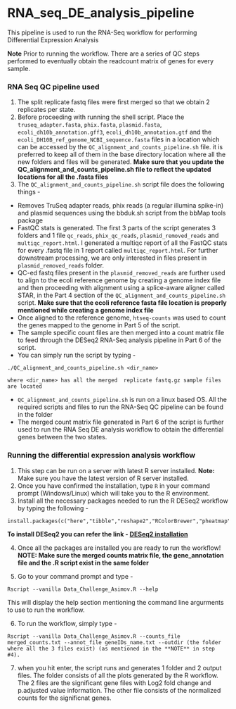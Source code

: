 # RNA_seq_DE_analysis_pipeline
This pipeline is used to run the RNA-Seq workflow for performing Differential Expression Analysis

**Note** Prior to running the workflow. There are a series of QC steps performed to eventually obtain the readcount matrix of genes for every sample.

### RNA Seq QC pipeline used
1. The split replicate fastq files were first merged so that we obtain 2 replicates per state.
2. Before proceeding with running the shell script. Place the `truseq_adapter.fasta`, `phix.fasta`, `plasmid.fasta`, `ecoli_dh10b_annotation.gff3`, `ecoli_dh10b_annotation.gtf` and the `ecoli_DH10B_ref_genome_NCBI_sequence.fasta` files in a location which can be accessed by the `QC_alignment_and_counts_pipeline.sh` file. it is preferred to keep all of them in the base directory location where all the new folders and files will be generated.
**Make sure that you update the QC_alignment_and_counts_pipeline.sh file to reflect the updated locations for all the .fasta files**
3. The `QC_alignment_and_counts_pipeline.sh` script file does the following things - 
* Removes TruSeq adapter reads, phix reads (a regular illumina spike-in) and plasmid sequences using the bbduk.sh script from the bbMap tools package
* FastQC stats is generated. 
The first 3 parts of the script generates 3 folders and 1 file `qc_reads`, `phix_qc_reads`, `plasmid_removed_reads` and `multiqc_report.html`. I generated a multiqc report of all the FastQC stats for every .fastq file in 1 report called `multiqc_report.html`. For further downstream processing, we are only interested in files present in `plasmid_removed_reads` folder.
* QC-ed fastq files present in the `plasmid_removed_reads` are further used to align to the ecoli reference genome by creating a genome index file and then proceeding with alignment using a splice-aware aligner called STAR, in the Part 4 section of the `QC_alignment_and_counts_pipeline.sh` script.
**Make sure that the ecoli reference fasta file location is properly mentioned while creating a genome index file**
* Once aligned to the reference genome, `htseq-counts` was used to count the genes mapped to the genome in Part 5 of the script.
* The sample specific count files are then merged into a count matrix file to feed through the DESeq2 RNA-Seq analysis pipeline in Part 6 of the script.
* You can simply run the script by typing - 
```
./QC_alignment_and_counts_pipeline.sh <dir_name>

where <dir_name> has all the merged  replicate fastq.gz sample files are located
```

* `QC_alignment_and_counts_pipeline.sh` is run on a linux based OS. All the required scripts and files to run the RNA-Seq QC pipeline can be found in the folder
* The merged count matrix file generated in Part 6 of the script is further used to run the RNA Seq DE analysis workflow to obtain the differential genes between the two states.

### Running the differential expression analysis workflow
1. This step can be run on a server with latest R server installed. 
**Note:** Make sure you have the latest version of R server installed.
2. Once you have confirmed the installation, type `R` in your command prompt (Windows/Linux) which will take you to the R environment.
3. Install all the necessary packages needed to run the R DESeq2 workflow by typing the following - 
```
install.packages(c("here","tibble","reshape2","RColorBrewer","pheatmap","dplyr","ggplot2","optparse"))
```
**To install DESeq2 you can refer the link - [DESeq2 installation](http://bioconductor.org/packages/release/bioc/html/DESeq2.html)**

4. Once all the packages are installed you are ready to run the workflow! 
**NOTE: Make sure the merged counts matrix file, the gene_annotation file and the .R script exist in the same folder**

5. Go to your command prompt and type - 
```
Rscript --vanilla Data_Challenge_Asimov.R --help
```
This will display the help section mentioning the command line argurments to use to run the workflow.

6. To run the workflow, simply type - 
```
Rscript --vanilla Data_Challenge_Asimov.R --counts_file merged_counts.txt --annot_file geneIDs_name.txt --outdir (the folder where all the 3 files exist) (as mentioned in the **NOTE** in step #4).
```

7. when you hit enter, the script runs and generates 1 folder and 2 output files. The folder consists of all the plots generated by the R workflow. The 2 files are the significant gene files with Log2 fold change and p.adjusted value information. The other file consists of the normalized counts for the significnat genes.
